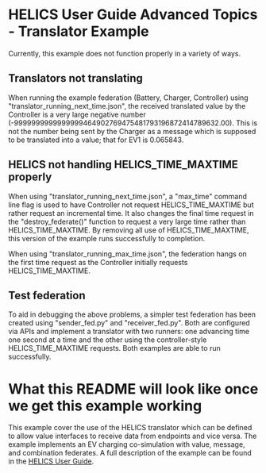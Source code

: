 # HELICS User Guide Advanced Topics - Translator Example
Currently, this example does not function properly in a variety of ways.

## Translators not translating
When running the example federation (Battery, Charger, Controller) using "translator_running_next_time.json", the received translated value by the Controller is a very large negative number (-9999999999999999464902769475481793196872414789632.00). This is not the number being sent by the Charger as a message which is supposed to be translated into a value; that for EV1 is 0.065843. 

## HELICS not handling HELICS_TIME_MAXTIME properly
When using "translator_running_next_time.json", a "max_time" command line flag is used to have Controller not request HELICS_TIME_MAXTIME but rather request an incremental time. It also changes the final time request in the "destroy_federate()" function to request a very large time rather than HELICS_TIME_MAXTIME. By removing all use of HELICS_TIME_MAXTIME, this version of the example runs successfully to completion. 

When using "translator_running_max_time.json", the federation hangs on the first time request as the Controller initially requests HELICS_TIME_MAXTIME.

## Test federation
To aid in debugging the above problems, a simpler test federation has been created using "sender_fed.py" and "receiver_fed.py". Both are configured via APIs and implement a translator with two runners: one advancing time one second at a time and the other using the controller-style HELICS_TIME_MAXTIME requests. Both examples are able to run successfully. 

# What this README will look like once we get this example working
This example cover the use of the HELICS translator which can be defined to allow value interfaces to receive data from endpoints and vice versa. The example implements an EV charging co-simulation with value, message, and combination federates. A full description of the example can be found in the [HELICS User Guide](https://docs.helics.org/en/latest/user-guide/examples/advanced_examples/advanced_default.html).